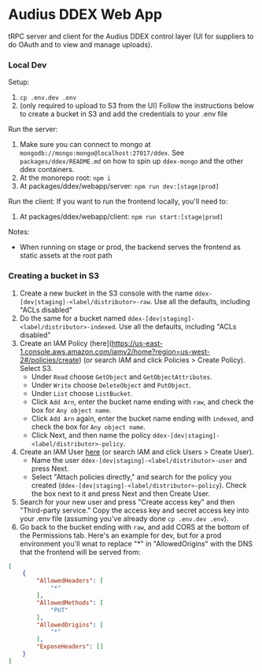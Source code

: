 # Audius DDEX Web App

tRPC server and client for the Audius DDEX control layer (UI for suppliers to do OAuth and to view and manage uploads).

### Local Dev
Setup:
1. `cp .env.dev .env`
2. (only required to upload to S3 from the UI) Follow the instructions below to create a bucket in S3 and add the credentials to your .env file

Run the server:
1. Make sure you can connect to mongo at `mongodb://mongo:mongo@localhost:27017/ddex`. See `packages/ddex/README.md` on how to spin up `ddex-mongo` and the other ddex containers.
2. At the monorepo root: `npm i`
3. At packages/ddex/webapp/server: `npm run dev:[stage|prod]`  

Run the client:
If you want to run the frontend locally, you'll need to:
1. At packages/ddex/webapp/client: `npm run start:[stage|prod]`

Notes:
* When running on stage or prod, the backend serves the frontend as static assets at the root path

### Creating a bucket in S3
1. Create a new bucket in the S3 console with the name `ddex-[dev|staging]-<label/distributor>-raw`. Use all the defaults, including "ACLs disabled"
2. Do the same for a bucket named `ddex-[dev|staging]-<label/distributor>-indexed`. Use all the defaults, including "ACLs disabled"
3. Create an IAM Policy (here](https://us-east-1.console.aws.amazon.com/iamv2/home?region=us-west-2#/policies/create) (or search IAM and click Policies > Create Policy). Select S3.
    * Under `Read` choose `GetObject` and `GetObjectAttributes`.
    * Under `Write` choose `DeleteObject` and `PutObject`.
    * Under `List` choose `ListBucket`.
    * Click `Add Arn`, enter the bucket name ending with `raw`, and check the box for `Any object name`.
    * Click `Add Arn` again, enter the bucket name ending with `indexed`, and check the box for `Any object name`.
    * Click Next, and then name the policy `ddex-[dev|staging]-<label/distributor>-policy`.
4. Create an IAM User [here](https://us-east-1.console.aws.amazon.com/iamv2/home?region=us-west-2#/users/create) (or search IAM and click Users > Create User).
    * Name the user `ddex-[dev|staging]-<label/distributor>-user` and press Next.
    * Select "Attach policies directly," and search for the policy you created (`ddex-[dev|staging]-<label/distributor>-policy`). Check the box next to it and press Next and then Create User.
5. Search for your new user and press "Create access key" and then "Third-party service." Copy the access key and secret access key into your .env file (assuming you've already done `cp .env.dev .env`).
6. Go back to the bucket ending with `raw`, and add CORS at the bottom of the Permissions tab. Here's an example for dev, but for a prod environment you'll wnat to replace "*" in "AllowedOrigins" with the DNS that the frontend will be served from:
```json
[
    {
        "AllowedHeaders": [
            "*"
        ],
        "AllowedMethods": [
            "PUT"
        ],
        "AllowedOrigins": [
            "*"
        ],
        "ExposeHeaders": []
    }
]
```
